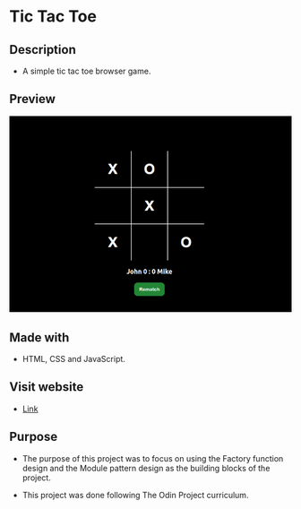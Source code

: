 # Tic Tac Toe

## Description
* A simple tic tac toe browser game.

## Preview
![screenshot](assets/tictactoe.png)

## Made with
* HTML, CSS and JavaScript.

## Visit website
* [Link](https://jovan-nsty.github.io/tic-tac-toe/)

## Purpose
* The purpose of this project was to focus on using the Factory function design and the Module pattern design as the building blocks of the project.

* This project was done following The Odin Project curriculum.